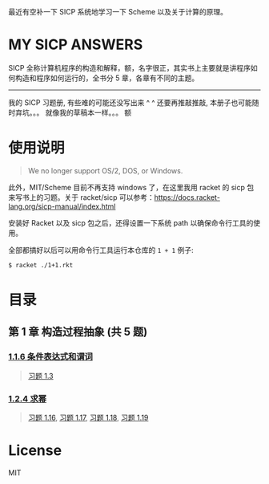 最近有空补一下 SICP 系统地学习一下 Scheme 以及关于计算的原理。

# MY SICP ANSWERS

SICP 全称计算机程序的构造和解释，额，名字很正，其实书上主要就是讲程序如何构造和程序如何运行的，全书分 5 章，各章有不同的主题。

------

我的 SICP 习题册, 有些难的可能还没写出来 ^ ^ 还要再推敲推敲, 本册子也可能随时弃坑。。。 就像我的草稿本一样。。。 额

# 使用说明

> We no longer support OS/2, DOS, or Windows.

此外，MIT/Scheme 目前不再支持 windows 了，在这里我用 racket 的 sicp 包来写书上的习题。关于 racket/sicp 可以参考：https://docs.racket-lang.org/sicp-manual/index.html

安装好 Racket 以及 sicp 包之后，还得设置一下系统 path 以确保命令行工具的使用。

全部都搞好以后可以用命令行工具运行本仓库的 `1 + 1` 例子:

``` bash 
$ racket ./1+1.rkt
```


# 目录

## 第 1 章 构造过程抽象 (共 5 题)

### [1.1.6 条件表达式和谓词](./src/%E7%AC%AC%201%20%E7%AB%A0%20%E6%9E%84%E9%80%A0%E8%BF%87%E7%A8%8B%E6%8A%BD%E8%B1%A1/1.1.6%20%E6%9D%A1%E4%BB%B6%E8%A1%A8%E8%BE%BE%E5%BC%8F%E5%92%8C%E8%B0%93%E8%AF%8D) 

> [习题 1.3](./src/%E7%AC%AC%201%20%E7%AB%A0%20%E6%9E%84%E9%80%A0%E8%BF%87%E7%A8%8B%E6%8A%BD%E8%B1%A1/1.1.6%20%E6%9D%A1%E4%BB%B6%E8%A1%A8%E8%BE%BE%E5%BC%8F%E5%92%8C%E8%B0%93%E8%AF%8D#%E4%B9%A0%E9%A2%98-13)

### [1.2.4 求幂](./src/%E7%AC%AC%201%20%E7%AB%A0%20%E6%9E%84%E9%80%A0%E8%BF%87%E7%A8%8B%E6%8A%BD%E8%B1%A1/1.2.4%20%E6%B1%82%E5%B9%82) 

> [习题 1.16](./src/%E7%AC%AC%201%20%E7%AB%A0%20%E6%9E%84%E9%80%A0%E8%BF%87%E7%A8%8B%E6%8A%BD%E8%B1%A1/1.2.4%20%E6%B1%82%E5%B9%82#%E4%B9%A0%E9%A2%98-116), [习题 1.17](./src/%E7%AC%AC%201%20%E7%AB%A0%20%E6%9E%84%E9%80%A0%E8%BF%87%E7%A8%8B%E6%8A%BD%E8%B1%A1/1.2.4%20%E6%B1%82%E5%B9%82#%E4%B9%A0%E9%A2%98-117), [习题 1.18](./src/%E7%AC%AC%201%20%E7%AB%A0%20%E6%9E%84%E9%80%A0%E8%BF%87%E7%A8%8B%E6%8A%BD%E8%B1%A1/1.2.4%20%E6%B1%82%E5%B9%82#%E4%B9%A0%E9%A2%98-118), [习题 1.19](./src/%E7%AC%AC%201%20%E7%AB%A0%20%E6%9E%84%E9%80%A0%E8%BF%87%E7%A8%8B%E6%8A%BD%E8%B1%A1/1.2.4%20%E6%B1%82%E5%B9%82#%E4%B9%A0%E9%A2%98-119)



# License

MIT

 